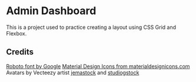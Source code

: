 # Admin Dashboard
This is a project used to practice creating a layout using CSS Grid and Flexbox.

## Credits
[Roboto font by Google](https://fonts.google.com/specimen/Roboto)
[Material Design Icons from materialdesignicons.com](https://materialdesignicons.com/)
Avatars by Vecteezy artist [jemastock](https://www.vecteezy.com/members/jemastock) and [studiogstock](https://www.vecteezy.com/members/studiogstock)
